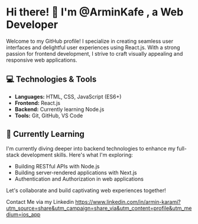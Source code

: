 # Hi there! 👋 I'm @ArminKafe , a Web Developer

Welcome to my GitHub profile! I specialize in creating seamless user interfaces and delightful user experiences using React.js. With a strong passion for frontend development, I strive to craft visually appealing and responsive web applications.

## 💻 Technologies & Tools

- **Languages:** HTML, CSS, JavaScript (ES6+)
- **Frontend:** React.js
- **Backend:** Currently learning Node.js
- **Tools:** Git, GitHub, VS Code

## 🌱 Currently Learning

I'm currently diving deeper into backend technologies to enhance my full-stack development skills. Here's what I'm exploring:

- Building RESTful APIs with Node.js
-  Building server-rendered applications with Next.js
- Authentication and Authorization in web applications

Let's collaborate and build captivating web experiences together!

Contact Me via my Linkedin https://www.linkedin.com/in/armin-karami?utm_source=share&utm_campaign=share_via&utm_content=profile&utm_medium=ios_app


